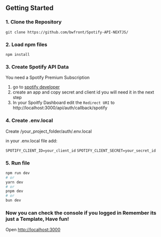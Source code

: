 ## Getting Started

###  1. Clone the Repository

`git clone https://github.com/bwfront/Spotify-API-NEXTJS/`

### 2. Load npm files

`npm install`

### 3. Create Spotify API Data

You need a Spotify Premium Subscription

  1. go to [spotify developer](https://developer.spotify.com/)
  2. create an app and copy secret and client id you will need it in the next step
  3. In your Spoitfy Dashboard edit the `Redirect URI` to http://localhost:3000/api/auth/callback/spotify

###  4. Create .env.local

Create /your_project_folder/auth/.env.local

in your .env.local file add:

`SPOTIFY_CLIENT_ID=your_client_id`
`SPOTIFY_CLIENT_SECRET=your_secret_id`

### 5. Run file

```bash
npm run dev
# or
yarn dev
# or
pnpm dev
# or
bun dev
```

###  Now you can check the console if you logged in Remember its just a Template, Have fun!

Open [http://localhost:3000](http://localhost:3000) 


